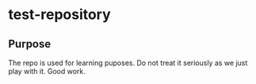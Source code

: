 # test-repository

## Purpose

The repo is used for learning puposes. Do not treat it seriously as we just play with it. Good work.
